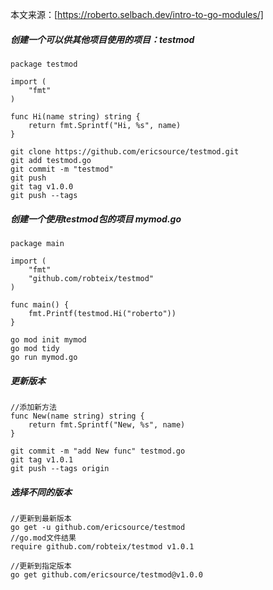 本文来源：[https://roberto.selbach.dev/intro-to-go-modules/]

##### 创建一个可以供其他项目使用的项目：testmod


```
package testmod

import (
    "fmt"
)

func Hi(name string) string {
    return fmt.Sprintf("Hi, %s", name)
}
```
```
git clone https://github.com/ericsource/testmod.git
git add testmod.go
git commit -m "testmod"
git push
git tag v1.0.0
git push --tags
```

##### 创建一个使用testmod包的项目 mymod.go
```
package main

import (
    "fmt"
    "github.com/robteix/testmod"
)

func main() {
    fmt.Printf(testmod.Hi("roberto"))
}
```

```
go mod init mymod
go mod tidy
go run mymod.go
```

#####  更新版本
```
//添加新方法
func New(name string) string {
    return fmt.Sprintf("New, %s", name)
}
```
```
git commit -m "add New func" testmod.go
git tag v1.0.1
git push --tags origin
```

##### 选择不同的版本
```
//更新到最新版本
go get -u github.com/ericsource/testmod
//go.mod文件结果
require github.com/robteix/testmod v1.0.1

//更新到指定版本
go get github.com/ericsource/testmod@v1.0.0
```
